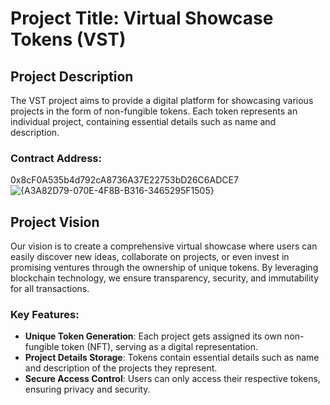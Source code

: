 
# Project Title: Virtual Showcase Tokens (VST)

## Project Description
The VST project aims to provide a digital platform for showcasing various projects in the form of non-fungible tokens. Each token represents an individual project, containing essential details such as name and description.

### Contract Address:
0x8cF0A535b4d792cA8736A37E22753bD26C6ADCE7
![{A3A82D79-070E-4F8B-B316-3465295F1505}](https://github.com/user-attachments/assets/99669e62-a6f3-4982-a285-213ad3fd44d8)


## Project Vision
Our vision is to create a comprehensive virtual showcase where users can easily discover new ideas, collaborate on projects, or even invest in promising ventures through the ownership of unique tokens. By leveraging blockchain technology, we ensure transparency, security, and immutability for all transactions.

### Key Features:

*   **Unique Token Generation**: Each project gets assigned its own non-fungible token (NFT), serving as a digital representation.
*   **Project Details Storage**: Tokens contain essential details such as name and description of the projects they represent.
*   **Secure Access Control**: Users can only access their respective tokens, ensuring privacy and security.
